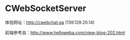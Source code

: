 # CWebSocketServer
体验网址：http://cwebchat.ga (139.129.20.14)

前端参考自：http://www.helloweba.com/view-blog-202.html
